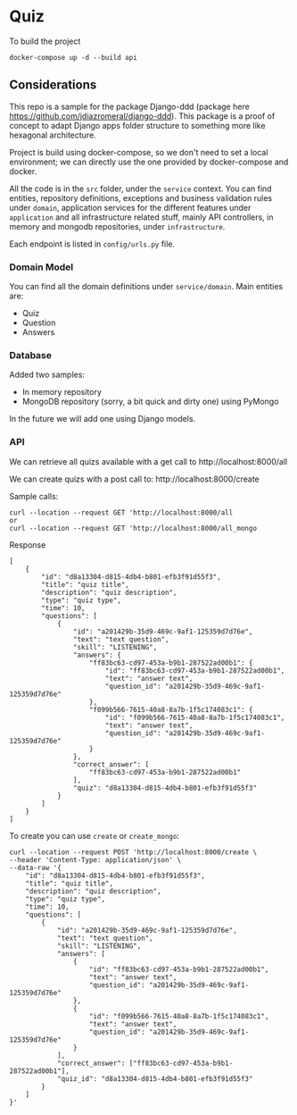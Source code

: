 # Quiz 

To build the project

```
docker-compose up -d --build api
```


## Considerations
This repo is a sample for the package Django-ddd
(package here https://github.com/jdiazromeral/django-ddd).
This package is a proof of concept to adapt Django apps folder structure to something
more like hexagonal architecture.

Project is build using docker-compose, so we don't need to set a local environment; we can
directly use the one provided by docker-compose and docker.

All the code is in the ```src``` folder, under the ```service``` context. You can 
find entities, repository definitions, exceptions and business validation rules under ```domain```, 
application services for the different features under ```application``` and all infrastructure related stuff, 
mainly API controllers, in memory and mongodb repositories, under ```infrastructure```.

Each endpoint is listed in ```config/urls.py``` file.

### Domain Model
You can find all the domain definitions under ```service/domain```. Main entities are:
- Quiz
- Question
- Answers

### Database
Added two samples:
- In memory repository
- MongoDB repository (sorry, a bit quick and dirty one) using PyMongo

In the future we will add one using Django models. 

### API

We can retrieve all quizs available with a get call to http://localhost:8000/all

We can create quizs with a post call to: http://localhost:8000/create

Sample calls:
```
curl --location --request GET 'http://localhost:8000/all
or 
curl --location --request GET 'http://localhost:8000/all_mongo
```

Response
```
[
    {
        "id": "d8a13304-d815-4db4-b801-efb3f91d55f3",
        "title": "quiz title",
        "description": "quiz description",
        "type": "quiz type",
        "time": 10,
        "questions": [
            {
                "id": "a201429b-35d9-469c-9af1-125359d7d76e",
                "text": "text question",
                "skill": "LISTENING",
                "answers": {
                    "ff83bc63-cd97-453a-b9b1-287522ad00b1": {
                        "id": "ff83bc63-cd97-453a-b9b1-287522ad00b1",
                        "text": "answer text",
                        "question_id": "a201429b-35d9-469c-9af1-125359d7d76e"
                    },
                    "f099b566-7615-40a8-8a7b-1f5c174083c1": {
                        "id": "f099b566-7615-40a8-8a7b-1f5c174083c1",
                        "text": "answer text",
                        "question_id": "a201429b-35d9-469c-9af1-125359d7d76e"
                    }
                },
                "correct_answer": [
                    "ff83bc63-cd97-453a-b9b1-287522ad00b1"
                ],
                "quiz": "d8a13304-d815-4db4-b801-efb3f91d55f3"
            }
        ]
    }
]
```


To create you can use `create` or `create_mongo`:
```
curl --location --request POST 'http://localhost:8000/create \
--header 'Content-Type: application/json' \
--data-raw '{
    "id": "d8a13304-d815-4db4-b801-efb3f91d55f3",
    "title": "quiz title",
    "description": "quiz description",
    "type": "quiz type",
    "time": 10,
    "questions": [
        {
            "id": "a201429b-35d9-469c-9af1-125359d7d76e",
            "text": "text question",
            "skill": "LISTENING",
            "answers": [
                {
                    "id": "ff83bc63-cd97-453a-b9b1-287522ad00b1",
                    "text": "answer text",
                    "question_id": "a201429b-35d9-469c-9af1-125359d7d76e"
                },
                {
                    "id": "f099b566-7615-40a8-8a7b-1f5c174083c1",
                    "text": "answer text",
                    "question_id": "a201429b-35d9-469c-9af1-125359d7d76e"
                }
            ],
            "correct_answer": ["ff83bc63-cd97-453a-b9b1-287522ad00b1"],
            "quiz_id": "d8a13304-d815-4db4-b801-efb3f91d55f3"
        }
    ]
}'
```




